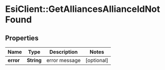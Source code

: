 # EsiClient::GetAlliancesAllianceIdNotFound

## Properties
Name | Type | Description | Notes
------------ | ------------- | ------------- | -------------
**error** | **String** | error message | [optional] 


